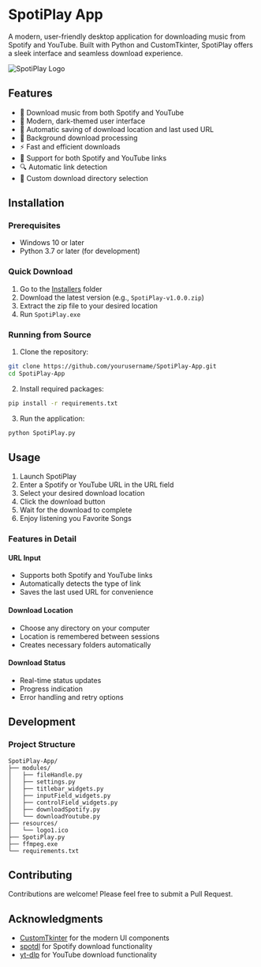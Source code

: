 # SpotiPlay App

A modern, user-friendly desktop application for downloading music from Spotify and YouTube. Built with Python and CustomTkinter, SpotiPlay offers a sleek interface and seamless download experience.

![SpotiPlay Logo](resources/logo1.ico)

## Features

-   🎵 Download music from both Spotify and YouTube
-   🎨 Modern, dark-themed user interface
-   💾 Automatic saving of download location and last used URL
-   🔄 Background download processing
-   ⚡ Fast and efficient downloads
-   🎯 Support for both Spotify and YouTube links
-   🔍 Automatic link detection
-   📁 Custom download directory selection

## Installation

### Prerequisites

-   Windows 10 or later
-   Python 3.7 or later (for development)

### Quick Download

1. Go to the [Installers](dist/installers) folder
2. Download the latest version (e.g., `SpotiPlay-v1.0.0.zip`)
3. Extract the zip file to your desired location
4. Run `SpotiPlay.exe`

### Running from Source

1. Clone the repository:

```bash
git clone https://github.com/yourusername/SpotiPlay-App.git
cd SpotiPlay-App
```

2. Install required packages:

```bash
pip install -r requirements.txt
```

3. Run the application:

```bash
python SpotiPlay.py
```

## Usage

1. Launch SpotiPlay
2. Enter a Spotify or YouTube URL in the URL field
3. Select your desired download location
4. Click the download button
5. Wait for the download to complete
6. Enjoy listening you Favorite Songs

### Features in Detail

#### URL Input

-   Supports both Spotify and YouTube links
-   Automatically detects the type of link
-   Saves the last used URL for convenience

#### Download Location

-   Choose any directory on your computer
-   Location is remembered between sessions
-   Creates necessary folders automatically

#### Download Status

-   Real-time status updates
-   Progress indication
-   Error handling and retry options

## Development

### Project Structure

```
SpotiPlay-App/
├── modules/
│   ├── fileHandle.py
│   ├── settings.py
│   ├── titlebar_widgets.py
│   ├── inputField_widgets.py
│   ├── controlField_widgets.py
│   ├── downloadSpotify.py
│   └── downloadYoutube.py
├── resources/
│   └── logo1.ico
├── SpotiPlay.py
├── ffmpeg.exe
└── requirements.txt
```

## Contributing

Contributions are welcome! Please feel free to submit a Pull Request.

## Acknowledgments

-   [CustomTkinter](https://github.com/TomSchimansky/CustomTkinter) for the modern UI components
-   [spotdl](https://github.com/spotDL/spotify-downloader) for Spotify download functionality
-   [yt-dlp](https://github.com/yt-dlp/yt-dlp) for YouTube download functionality
